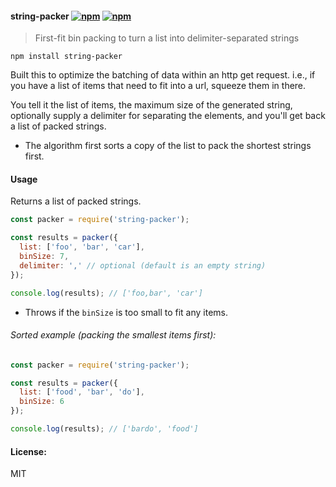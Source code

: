 #### string-packer [![npm](http://img.shields.io/npm/v/string-packer.svg)](https://npmjs.org/package/string-packer) [![npm](http://img.shields.io/npm/dm/string-packer.svg)](https://npmjs.org/package/string-packer)

> First-fit bin packing to turn a list into delimiter-separated strings

`npm install string-packer`

Built this to optimize the batching of data within an http get request.
i.e., if you have a list of items that need to fit into a url, squeeze them in there.

You tell it the list of items, the maximum size of the generated string, optionally
supply a delimiter for separating the elements, and you'll get back a list of
packed strings.

* The algorithm first sorts a copy of the list to pack the shortest strings first.

#### Usage

Returns a list of packed strings.

```js
const packer = require('string-packer');

const results = packer({
  list: ['foo', 'bar', 'car'],
  binSize: 7,
  delimiter: ',' // optional (default is an empty string)
});

console.log(results); // ['foo,bar', 'car']
```

* Throws if the `binSize` is too small to fit any items.

###### Sorted example (packing the smallest items first):

```js
const packer = require('string-packer');

const results = packer({
  list: ['food', 'bar', 'do'],
  binSize: 6
});

console.log(results); // ['bardo', 'food']
```

#### License:

MIT